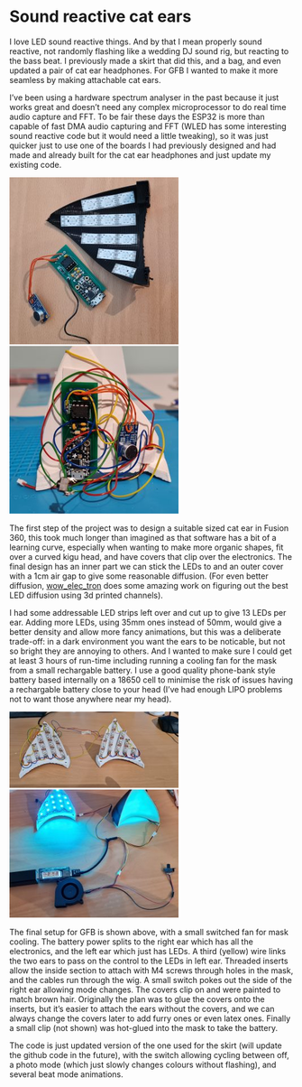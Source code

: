 # Sound reactive cat ears

I love LED sound reactive things. And by that I mean properly sound
reactive, not randomly flashing like a wedding DJ sound rig, but
reacting to the bass beat. I previously made a skirt that did this,
and a bag, and even updated a pair of cat ear headphones. For GFB I
wanted to make it more seamless by making attachable cat ears.

I’ve been using a hardware spectrum analyser in the past because it
just works great and doesn’t need any complex microprocessor to do
real time audio capture and FFT. To be fair these days the ESP32 is
more than capable of fast DMA audio capturing and FFT (WLED has some
interesting sound reactive code but it would need a little tweaking),
so it was just quicker just to use one of the boards I had previously
designed and had made and already built for the cat ear headphones and
just update my existing code.

[![](./20230424_151035-300x296.jpg)](./20230424_151035.jpg) [![](./20230428_123736-300x297.jpg)](./20230428_123736.jpg)

The first step of the project was to design a suitable sized cat ear
in Fusion 360, this took much longer than imagined as that software
has a bit of a learning curve, especially when wanting to make more
organic shapes, fit over a curved kigu head, and have covers that clip
over the electronics. The final design has an inner part we can stick
the LEDs to and an outer cover with a 1cm air gap to give some
reasonable diffusion. (For even better diffusion, [wow_elec_tron](https://www.instagram.com/wow_elec_tron/) does
some amazing work on figuring out the best LED diffusion using 3d
printed channels).

I had some addressable LED strips left over and cut up to give 13 LEDs
per ear. Adding more LEDs, using 35mm ones instead of 50mm, would
give a better density and allow more fancy animations, but this was a
deliberate trade-off: in a dark environment you want the ears to be
noticable, but not so bright they are annoying to others. And I
wanted to make sure I could get at least 3 hours of run-time including
running a cooling fan for the mask from a small rechargable battery.
I use a good quality phone-bank style battery based internally on a
18650 cell to minimise the risk of issues having a rechargable battery
close to your head (I’ve had enough LIPO problems not to want those
anywhere near my head).

[![](./20230427_102537-300x135.jpg)](./20230427_102537-scaled.jpg) [![](./20230510_112258-300x227.jpg)](./20230510_112258.jpg)

The final setup for GFB is shown above, with a small switched fan for
mask cooling. The battery power splits to the right ear which has all
the electronics, and the left ear which just has LEDs. A third
(yellow) wire links the two ears to pass on the control to the LEDs in
left ear. Threaded inserts allow the inside section to attach with M4
screws through holes in the mask, and the cables run through the wig.
A small switch pokes out the side of the right ear allowing mode
changes. The covers clip on and were painted to match brown hair.
Originally the plan was to glue the covers onto the inserts, but it’s
easier to attach the ears without the covers, and we can always change
the covers later to add furry ones or even latex ones. Finally a
small clip (not shown) was hot-glued into the mask to take the
battery.

The code is just updated version of the one used for the skirt (will
update the github code in the future), with the switch allowing
cycling between off, a photo mode (which just slowly changes colours
without flashing), and several beat mode animations.
